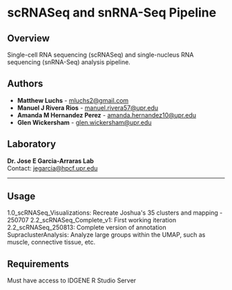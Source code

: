 # scRNASeq and snRNA-Seq Pipeline

## Overview
Single-cell RNA sequencing (scRNASeq) and single-nucleus RNA sequencing (snRNA-Seq) analysis pipeline.

## Authors
- **Matthew Luchs** - [mluchs2@gmail.com](mailto:mluchs2@gmail.com)
- **Manuel J Rivera Rios** - [manuel.rivera57@upr.edu](mailto:manuel.rivera57@upr.edu)
- **Amanda M Hernandez Perez** - [amanda.hernandez10@upr.edu](mailto:amanda.hernandez10@upr.edu)
- **Glen Wickersham** - [glen.wickersham@upr.edu](mailto:glen.wickersham@upr.edu)

## Laboratory
**Dr. Jose E Garcia-Arraras Lab**  
Contact: [jegarcia@hpcf.upr.edu](mailto:jegarcia@hpcf.upr.edu)

---

## Usage
1.0_scRNASeq_Visualizations: Recreate Joshua's 35 clusters and mapping - 250707
2.2_scRNASeq_Complete_v1: First working iteration
2.2_scRNASeq_250813: Complete version of annotation
SupraclusterAnalysis: Analyze large groups within the UMAP, such as muscle, connective tissue, etc.


## Requirements
Must have access to IDGENE R Studio Server

